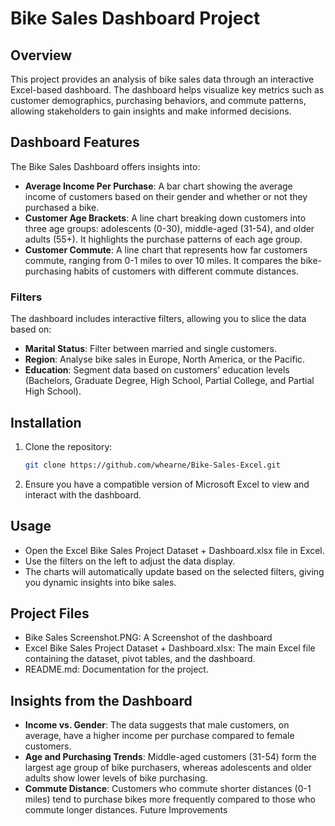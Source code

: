 # Bike Sales Dashboard Project

## Overview

This project provides an analysis of bike sales data through an interactive Excel-based dashboard. The dashboard helps visualize key metrics such as customer demographics, purchasing behaviors, and commute patterns, allowing stakeholders to gain insights and make informed decisions.

## Dashboard Features

The Bike Sales Dashboard offers insights into:

- **Average Income Per Purchase**: A bar chart showing the average income of customers based on their gender and whether or not they purchased a bike.
- **Customer Age Brackets**: A line chart breaking down customers into three age groups: adolescents (0-30), middle-aged (31-54), and older adults (55+). It highlights the purchase patterns of each age group.
- **Customer Commute**: A line chart that represents how far customers commute, ranging from 0-1 miles to over 10 miles. It compares the bike-purchasing habits of customers with different commute distances.

### Filters
The dashboard includes interactive filters, allowing you to slice the data based on:

- **Marital Status**: Filter between married and single customers.
- **Region**: Analyse bike sales in Europe, North America, or the Pacific.
- **Education**: Segment data based on customers' education levels (Bachelors, Graduate Degree, High School, Partial College, and Partial High School).

## Installation

1. Clone the repository:
   ```bash
   git clone https://github.com/whearne/Bike-Sales-Excel.git
2. Ensure you have a compatible version of Microsoft Excel to view and interact with the dashboard.
   
## Usage

- Open the Excel Bike Sales Project Dataset + Dashboard.xlsx file in Excel.
- Use the filters on the left to adjust the data display.
- The charts will automatically update based on the selected filters, giving you dynamic insights into bike sales.

## Project Files

- Bike Sales Screenshot.PNG: A Screenshot of the dashboard
- Excel Bike Sales Project Dataset + Dashboard.xlsx: The main Excel file containing the dataset, pivot tables, and the dashboard.
- README.md: Documentation for the project.
  
## Insights from the Dashboard

- **Income vs. Gender**: The data suggests that male customers, on average, have a higher income per purchase compared to female customers.
- **Age and Purchasing Trends**: Middle-aged customers (31-54) form the largest age group of bike purchasers, whereas adolescents and older adults show lower levels of bike purchasing.
- **Commute Distance**: Customers who commute shorter distances (0-1 miles) tend to purchase bikes more frequently compared to those who commute longer distances.
Future Improvements

